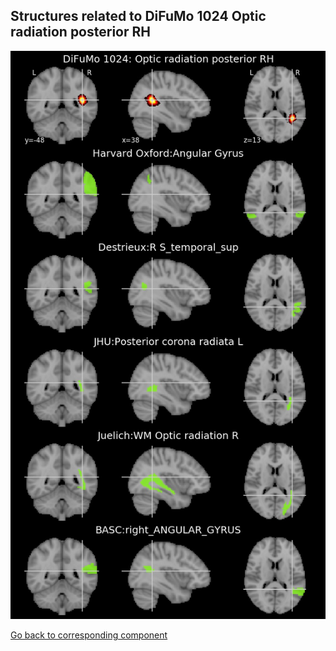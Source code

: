 


## Structures related to DiFuMo 1024 Optic radiation posterior RH

![320](320.jpg "Structures related to DiFuMo 1024 Optic radiation posterior RH")

[Go back to corresponding component](https://parietal-inria.github.io/DiFuMo/1024/html/320.html)